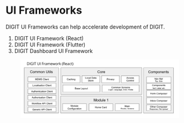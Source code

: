 # UI Frameworks

DIGIT UI Frameworks can help accelerate development of DIGIT. &#x20;

1. DIGIT UI Framework (React)
2. DIGIT UI Framework (Flutter)&#x20;
3. DIGIT Dashboard UI Framework&#x20;

<figure><img src="../.gitbook/assets/image (321).png" alt=""><figcaption></figcaption></figure>
